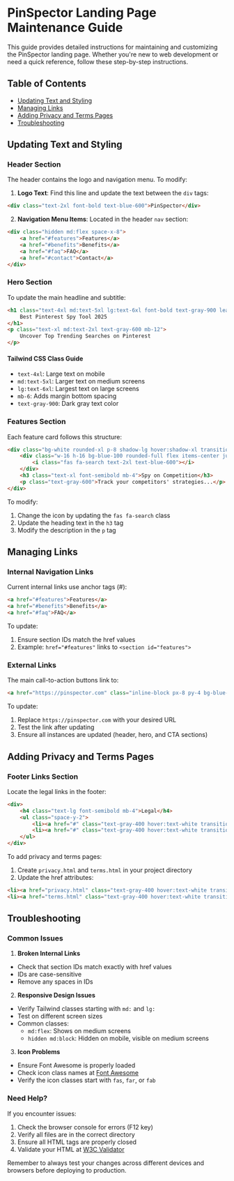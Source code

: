 # PinSpector Landing Page Maintenance Guide

This guide provides detailed instructions for maintaining and customizing the PinSpector landing page. Whether you're new to web development or need a quick reference, follow these step-by-step instructions.

## Table of Contents
- [Updating Text and Styling](#updating-text-and-styling)
- [Managing Links](#managing-links)
- [Adding Privacy and Terms Pages](#adding-privacy-and-terms-pages)
- [Troubleshooting](#troubleshooting)

## Updating Text and Styling

### Header Section
The header contains the logo and navigation menu. To modify:

1. **Logo Text**: Find this line and update the text between the `div` tags:
```html
<div class="text-2xl font-bold text-blue-600">PinSpector</div>
```

2. **Navigation Menu Items**: Located in the header `nav` section:
```html
<div class="hidden md:flex space-x-8">
    <a href="#features">Features</a>
    <a href="#benefits">Benefits</a>
    <a href="#faq">FAQ</a>
    <a href="#contact">Contact</a>
</div>
```

### Hero Section
To update the main headline and subtitle:

```html
<h1 class="text-4xl md:text-5xl lg:text-6xl font-bold text-gray-900 leading-tight mb-6">
    Best Pinterest Spy Tool 2025
</h1>
<p class="text-xl md:text-2xl text-gray-600 mb-12">
    Uncover Top Trending Searches on Pinterest
</p>
```

#### Tailwind CSS Class Guide
- `text-4xl`: Large text on mobile
- `md:text-5xl`: Larger text on medium screens
- `lg:text-6xl`: Largest text on large screens
- `mb-6`: Adds margin bottom spacing
- `text-gray-900`: Dark gray text color

### Features Section
Each feature card follows this structure:
```html
<div class="bg-white rounded-xl p-8 shadow-lg hover:shadow-xl transition-shadow duration-300">
    <div class="w-16 h-16 bg-blue-100 rounded-full flex items-center justify-center mb-6">
        <i class="fas fa-search text-2xl text-blue-600"></i>
    </div>
    <h3 class="text-xl font-semibold mb-4">Spy on Competition</h3>
    <p class="text-gray-600">Track your competitors' strategies...</p>
</div>
```

To modify:
1. Change the icon by updating the `fas fa-search` class
2. Update the heading text in the `h3` tag
3. Modify the description in the `p` tag

## Managing Links

### Internal Navigation Links
Current internal links use anchor tags (#):
```html
<a href="#features">Features</a>
<a href="#benefits">Benefits</a>
<a href="#faq">FAQ</a>
```

To update:
1. Ensure section IDs match the href values
2. Example: `href="#features"` links to `<section id="features">`

### External Links
The main call-to-action buttons link to:
```html
<a href="https://pinspector.com" class="inline-block px-8 py-4 bg-blue-600">
```

To update:
1. Replace `https://pinspector.com` with your desired URL
2. Test the link after updating
3. Ensure all instances are updated (header, hero, and CTA sections)

## Adding Privacy and Terms Pages

### Footer Links Section
Locate the legal links in the footer:
```html
<div>
    <h4 class="text-lg font-semibold mb-4">Legal</h4>
    <ul class="space-y-2">
        <li><a href="#" class="text-gray-400 hover:text-white transition-colors duration-300">Privacy Policy</a></li>
        <li><a href="#" class="text-gray-400 hover:text-white transition-colors duration-300">Terms of Service</a></li>
    </ul>
</div>
```

To add privacy and terms pages:
1. Create `privacy.html` and `terms.html` in your project directory
2. Update the href attributes:
```html
<li><a href="privacy.html" class="text-gray-400 hover:text-white transition-colors duration-300">Privacy Policy</a></li>
<li><a href="terms.html" class="text-gray-400 hover:text-white transition-colors duration-300">Terms of Service</a></li>
```

## Troubleshooting

### Common Issues

1. **Broken Internal Links**
- Check that section IDs match exactly with href values
- IDs are case-sensitive
- Remove any spaces in IDs

2. **Responsive Design Issues**
- Verify Tailwind classes starting with `md:` and `lg:`
- Test on different screen sizes
- Common classes:
  - `md:flex`: Shows on medium screens
  - `hidden md:block`: Hidden on mobile, visible on medium screens

3. **Icon Problems**
- Ensure Font Awesome is properly loaded
- Check icon class names at [Font Awesome](https://fontawesome.com/icons)
- Verify the icon classes start with `fas`, `far`, or `fab`

### Need Help?
If you encounter issues:
1. Check the browser console for errors (F12 key)
2. Verify all files are in the correct directory
3. Ensure all HTML tags are properly closed
4. Validate your HTML at [W3C Validator](https://validator.w3.org/)

Remember to always test your changes across different devices and browsers before deploying to production.